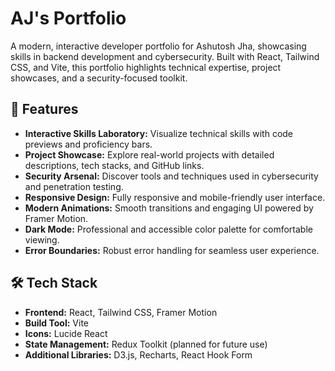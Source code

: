 # AJ's Portfolio

A modern, interactive developer portfolio for Ashutosh Jha, showcasing skills in backend development and cybersecurity. Built with React, Tailwind CSS, and Vite, this portfolio highlights technical expertise, project showcases, and a security-focused toolkit.

## 🚀 Features

- **Interactive Skills Laboratory:** Visualize technical skills with code previews and proficiency bars.
- **Project Showcase:** Explore real-world projects with detailed descriptions, tech stacks, and GitHub links.
- **Security Arsenal:** Discover tools and techniques used in cybersecurity and penetration testing.
- **Responsive Design:** Fully responsive and mobile-friendly user interface.
- **Modern Animations:** Smooth transitions and engaging UI powered by Framer Motion.
- **Dark Mode:** Professional and accessible color palette for comfortable viewing.
- **Error Boundaries:** Robust error handling for seamless user experience.

## 🛠️ Tech Stack

- **Frontend:** React, Tailwind CSS, Framer Motion
- **Build Tool:** Vite
- **Icons:** Lucide React
- **State Management:** Redux Toolkit (planned for future use)
- **Additional Libraries:** D3.js, Recharts, React Hook Form
